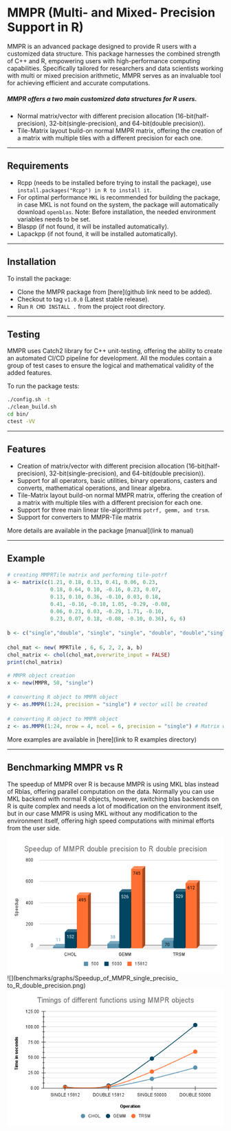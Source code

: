 # MMPR (Multi- and Mixed- Precision Support in R)

MMPR is an advanced package designed to provide R users with a customized data structure.
This package harnesses the combined strength of C++ and R, empowering users with high-performance computing capabilities.
Specifically tailored for researchers and data scientists working with multi or mixed precision arithmetic,
MMPR serves as an invaluable tool for achieving efficient and accurate computations.

##### MMPR offers a two main customized data structures for R users.
- Normal matrix/vector with different precision allocation (16-bit(half-precision), 32-bit(single-precision), and 64-bit(double precision)).
- Tile-Matrix layout build-on normal MMPR matrix, offering the creation of a matrix with multiple tiles with a different precision for each one.
___

## Requirements
- Rcpp (needs to be installed before trying to install the package), use `install.packages("Rcpp") in R to install it`.
- For optimal performance `MKL` is recommended for building the package,
in case MKL is not found on the system, the package will automatically download `openblas`. Note: Before installation, the needed environment variables needs to be set.
- Blaspp (if not found, it will be installed automatically).
- Lapackpp (if not found, it will be installed automatically).

___

## Installation
To install the package:
- Clone the MMPR package from [here](github link need to be added).
- Checkout to tag `v1.0.0` (Latest stable release).
- Run `R CMD INSTALL .` from the project root directory.
___

## Testing
MMPR uses Catch2 library for C++ unit-testing, offering the ability to create an automated CI/CD pipeline for development.
All the modules contain a group of test cases to ensure the logical and mathematical validity of the added features.

To run the package tests:

```bash
./config.sh -t
./clean_build.sh
cd bin/
ctest -VV
```
___

## Features
- Creation of matrix/vector with different precision allocation (16-bit(half-precision), 32-bit(single-precision), and 64-bit(double precision)).
- Support for all operators, basic utilities, binary operations, casters and converts, mathematical operations, and linear algebra.
- Tile-Matrix layout build-on normal MMPR matrix, offering the creation of a matrix with multiple tiles with a different precision for each one.
- Support for three main linear tile-algorithms `potrf, gemm, and trsm`.
- Support for converters to MMPR-Tile matrix

More details are available in the package [manual](link to manual)
___

## Example
```R
# creating MMPRTile matrix and performing tile-potrf
a <- matrix(c(1.21, 0.18, 0.13, 0.41, 0.06, 0.23,
              0.18, 0.64, 0.10, -0.16, 0.23, 0.07,
              0.13, 0.10, 0.36, -0.10, 0.03, 0.18,
              0.41, -0.16, -0.10, 1.05, -0.29, -0.08,
              0.06, 0.23, 0.03, -0.29, 1.71, -0.10,
              0.23, 0.07, 0.18, -0.08, -0.10, 0.36), 6, 6)

b <- c("single","double", "single", "single", "double", "double","single" , "single","double")

chol_mat <- new( MPRTile , 6, 6, 2, 2, a, b)
chol_matrix <- chol(chol_mat,overwrite_input = FALSE)
print(chol_matrix)
```

```R
# MMPR object creation
x <- new(MMPR, 50, "single")

# converting R object to MMPR object
y <- as.MMPR(1:24, precision = "single") # vector will be created

# converting R object to MMPR object
z <- as.MMPR(1:24, nrow = 4, ncol = 6, precision = "single") # Matrix will be created
```

More examples are available in [here](link to R examples directory)
___

## Benchmarking MMPR vs R

The speedup of MMPR over R is because MMPR is using MKL blas instead of Rblas, offering parallel computation on the data.
Normally you can use MKL backend with normal R objects, however, switching blas backends on R is quite complex and needs a lot of modification on the environment itself,
 but in our case MMPR is using MKL without any modification to the environment itself, offering high speed computations with minimal efforts from the user side.

![](benchmarks/graphs/Speedup_of_MMPR_double_precision_to_R_double_precision.png)
![](benchmarks/graphs/Speedup_of_MMPR_single_precisio_ to_R_double_precision.png)
![](benchmarks/graphs/Timings_of_different_functions_using_MMPR_objects.png)